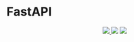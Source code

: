 # FastAPI

<p align="center">
    <a href="https://github.com/GhuniNew1" alt="github">
        <img src="https://img.shields.io/badge/-@GhuniNew1-%23181717?style=flat&logo=github" />
    </a>
    <img src="https://img.shields.io/github/repo-size/GhuniNew1/FASTAPI" />
    <img src="https://img.shields.io/github/directory-file-count/GhuniNew1/FASTAPI" />
</p>